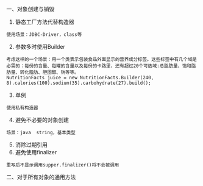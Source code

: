 一、对象创建与销毁

1. 静态工厂方法代替构造器
```
使用场景：JDBC-Driver，class等
```

2. 参数多时使用Builder
```
考虑这样的一个场景：用一个类表示包装食品外面显示的营养成分标签。这些标签中有几个域是必需的：每份的含量、每罐的含量以及每份的卡路里，还有超过20个可选域:总脂肪量、饱和脂肪量、转化脂肪、胆固醇、钠等等。
NutritionFacts juice = new NutritionFacts.Builder(240, 8).calories(100).sodium(35).carbohydrate(27).build();
```

3. 单例
```
使用私有构造器
```

4. 避免不必要的对象创建
```
场景：java  string，基本类型
```

5. 消除过期引用
6. 避免使用finalizer
```
重写后不显示调用supper.finalizer()将不会被调用
```

二、对于所有对象的通用方法
